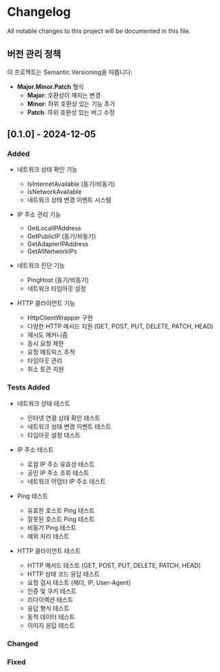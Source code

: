 # Changelog

All notable changes to this project will be documented in this file.

## 버전 관리 정책

이 프로젝트는 Semantic Versioning을 따릅니다:

- **Major.Minor.Patch** 형식
  - **Major**: 호환성이 깨지는 변경
  - **Minor**: 하위 호환성 있는 기능 추가
  - **Patch**: 하위 호환성 있는 버그 수정

## [0.1.0] - 2024-12-05

### Added

- 네트워크 상태 확인 기능
  - IsInternetAvailable (동기/비동기)
  - IsNetworkAvailable
  - 네트워크 상태 변경 이벤트 시스템

- IP 주소 관리 기능
  - GetLocalIPAddress
  - GetPublicIP (동기/비동기)
  - GetAdapterIPAddress
  - GetAllNetworkIPs

- 네트워크 진단 기능
  - PingHost (동기/비동기)
  - 네트워크 타임아웃 설정

- HTTP 클라이언트 기능
  - HttpClientWrapper 구현
  - 다양한 HTTP 메서드 지원 (GET, POST, PUT, DELETE, PATCH, HEAD)
  - 재시도 메커니즘
  - 동시 요청 제한
  - 요청 메트릭스 추적
  - 타임아웃 관리
  - 취소 토큰 지원

### Tests Added

- 네트워크 상태 테스트
  - 인터넷 연결 상태 확인 테스트
  - 네트워크 상태 변경 이벤트 테스트
  - 타임아웃 설정 테스트

- IP 주소 테스트
  - 로컬 IP 주소 유효성 테스트
  - 공인 IP 주소 조회 테스트
  - 네트워크 어댑터 IP 주소 테스트

- Ping 테스트
  - 유효한 호스트 Ping 테스트
  - 잘못된 호스트 Ping 테스트
  - 비동기 Ping 테스트
  - 예외 처리 테스트

- HTTP 클라이언트 테스트
  - HTTP 메서드 테스트 (GET, POST, PUT, DELETE, PATCH, HEAD)
  - HTTP 상태 코드 응답 테스트
  - 요청 검사 테스트 (헤더, IP, User-Agent)
  - 인증 및 쿠키 테스트
  - 리다이렉션 테스트
  - 응답 형식 테스트
  - 동적 데이터 테스트
  - 이미지 응답 테스트

### Changed

### Fixed
